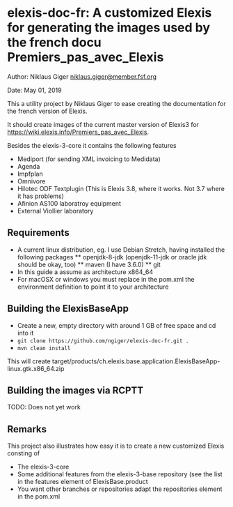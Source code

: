 # elexis-doc-fr: A customized Elexis for generating the images used by the french docu Premiers_pas_avec_Elexis

Author: Niklaus Giger <niklaus.giger@member.fsf.org>

Date: May 01, 2019

This a utility project by Niklaus Giger to ease creating the documentation for the french version of Elexis.

It should create images of the current master version of Elexis3 for https://wiki.elexis.info/Premiers_pas_avec_Elexis.

Besides the elexis-3-core it contains the following features
* Mediport (for sending XML invoicing to Medidata)
* Agenda
* Impfplan
* Omnivore
* Hilotec ODF Textplugin (This is Elexis 3.8, where it works. Not 3.7 where it has problems)
* Afinion AS100 laboratroy equipment
* External Viollier laboratory

## Requirements

* A current linux distribution, eg. I use Debian Stretch, having installed the following packages
** openjdk-8-jdk (openjdk-11-jdk or oracle jdk should be okay, too)
** maven (I have 3.6.0)
** git
* In this guide a assume as architecture x864_64
* For macOSX or windows you must replace in the pom.xml the environment definition to point it to your architecture

## Building the ElexisBaseApp

* Create a new, empty directory with around 1 GB of free space and cd into it
* `git clone https://github.com/ngiger/elexis-doc-fr.git .`
* `mvn clean install`

This will create target/products/ch.elexis.base.application.ElexisBaseApp-linux.gtk.x86_64.zip

## Building the images via RCPTT

TODO: Does not yet work

## Remarks

This project also illustrates how easy it is to create a new customized Elexis consting of
* The elexis-3-core
* Some additional features from the elexis-3-base repository (see the list in the features element of ElexisBase.product
* You want other branches or repositories adapt the repositories element in the pom.xml
